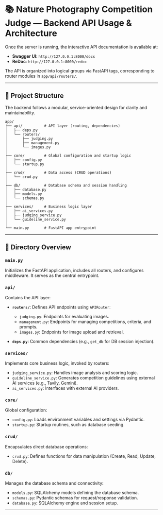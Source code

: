 # 📚 Nature Photography Competition Judge — Backend API Usage & Architecture

Once the server is running, the interactive API documentation is available at:

* **Swagger UI**: `http://127.0.0.1:8000/docs`
* **ReDoc**: `http://127.0.0.1:8000/redoc`

The API is organized into logical groups via FastAPI tags, corresponding to router modules in `app/api/routers/`.

---

## 🧭 Project Structure

The backend follows a modular, service-oriented design for clarity and maintainability.

```
app/
├── api/          # API layer (routing, dependencies)
│   ├── deps.py
│   └── routers/
│       ├── judging.py
│       ├── management.py
│       └── images.py
│
├── core/         # Global configuration and startup logic
│   ├── config.py
│   └── startup.py
│
├── crud/         # Data access (CRUD operations)
│   └── crud.py
│
├── db/           # Database schema and session handling
│   ├── database.py
│   ├── models.py
│   └── schemas.py
│
├── services/     # Business logic layer
│   ├── ai_services.py
│   ├── judging_service.py
│   └── guideline_service.py
│
└── main.py       # FastAPI app entrypoint
```

---

## 📁 Directory Overview

### `main.py`

Initializes the FastAPI application, includes all routers, and configures middleware. It serves as the central entrypoint.

### `api/`

Contains the API layer:

* **`routers/`**: Defines API endpoints using `APIRouter`:

  * `judging.py`: Endpoints for evaluating images.
  * `management.py`: Endpoints for managing competitions, criteria, and prompts.
  * `images.py`: Endpoints for image upload and retrieval.
* **`deps.py`**: Common dependencies (e.g., `get_db` for DB session injection).

### `services/`

Implements core business logic, invoked by routers:

* `judging_service.py`: Handles image analysis and scoring logic.
* `guideline_service.py`: Generates competition guidelines using external AI services (e.g., Tavily, Gemini).
* `ai_services.py`: Interfaces with external AI providers.

### `core/`

Global configuration:

* `config.py`: Loads environment variables and settings via Pydantic.
* `startup.py`: Startup routines, such as database seeding.

### `crud/`

Encapsulates direct database operations:

* `crud.py`: Defines functions for data manipulation (Create, Read, Update, Delete).

### `db/`

Manages the database schema and connectivity:

* `models.py`: SQLAlchemy models defining the database schema.
* `schemas.py`: Pydantic schemas for request/response validation.
* `database.py`: SQLAlchemy engine and session setup.

---
